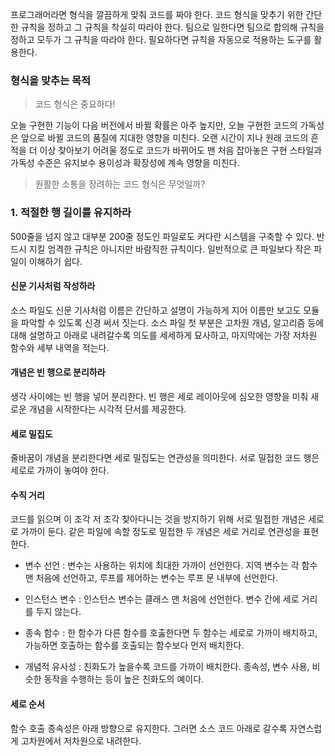 프로그래머라면 형식을 깔끔하게 맞춰 코드를 짜야 한다. 코드 형식을 맞추기 위한 간단한 규칙을 정하고 그 규칙을 착실히 따라야 한다. 팀으로 일한다면 팀으로 합의해 규칙을 정하고 모두가 그 규칙을 따라야 한다. 필요하다면 규칙을 자동으로 적용하는 도구를 활용한다.

### 형식을 맞추는 목적

> 코드 형식은 중요하다!

오늘 구현한 기능이 다음 버전에서 바뀔 확률은 아주 높지만, 오늘 구현한 코드의 가독성은 앞으로 바뀔 코드의 품질에 지대한 영향을 미친다. 오랜 시간이 지나 원래 코드의 흔적을 더 이상 찾아보기 어려울 정도로 코드가 바뀌어도 맨 처음 잡아놓은 구현 스타일과 가독성 수준은 유지보수 용이성과 확장성에 계속 영향을 미친다.

> 원활한 소통을 장려하는 코드 형식은 무엇일까?

### 1. 적절한 행 길이를 유지하라

500줄을 넘지 않고 대부분 200줄 정도인 파일로도 커다란 시스템을 구축할 수 있다. 반드시 지킬 엄격한 규칙은 아니지만 바람직한 규칙이다. 일반적으로 큰 파일보다 작은 파일이 이해하기 쉽다.

#### 신문 기사처럼 작성하라

소스 파일도 신문 기사처럼 이름은 간단하고 설명이 가능하게 지어 이름만 보고도 모듈을 파악할 수 있도록 신경 써서 짓는다. 소스 파일 첫 부분은 고차원 개념, 알고리즘 등에 대해 설명하고 아래로 내려갈수록 의도를 세세하게 묘사하고, 마지막에는 가장 저차원 함수와 세부 내역을 적는다.

#### 개념은 빈 행으로 분리하라

생각 사이에는 빈 행을 넣어 분리한다. 빈 행은 세로 레이아웃에 심오한 영향을 미춰 새로운 개념을 시작한다는 시각적 단서를 제공한다.

#### 세로 밀집도

줄바꿈이 개념을 분리한다면 세로 밀집도는 연관성을 의미한다. 서로 밀접한 코드 행은 세로로 가까이 놓여야 한다.

#### 수직 거리

코드를 읽으며 이 조각 저 조각 찾아다니는 것을 방지하기 위해 서로 밀접한 개념은 세로로 가까이 둔다. 같은 파일에 속할 정도로 밀접한 두 개념은 세로 거리로 연관성을 표현한다.

- 변수 선언 : 변수는 사용하는 위치에 최대한 가까이 선언한다. 지역 변수는 각 함수 맨 처음에 선언하고, 루프를 제어하는 변수는 루프 문 내부에 선언한다.

- 인스턴스 변수 : 인스턴스 변수는 클래스 맨 처음에 선언한다. 변수 간에 세로 거리를 두지 않는다.

- 종속 함수 : 한 함수가 다른 함수를 호춣한다면 두 함수는 세로로 가까이 배치하고, 가능하면 호출하는 함수를 호출되는 함수보다 먼저 배치한다.

- 개념적 유사성 : 친화도가 높을수록 코드를 가까이 배치한다. 종속성, 변수 사용, 비슷한 동작을 수행하는 등이 높은 친화도의 예이다.

#### 세로 순서

함수 호출 종속성은 아래 방향으로 유지한다. 그러면 소스 코드 아래로 갈수록 자연스럽게 고차원에서 저차원으로 내려한다.
